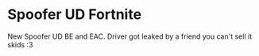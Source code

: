 # Spoofer UD Fortnite
New Spoofer UD BE and EAC. Driver got leaked by a friend you can't sell it skids :3























